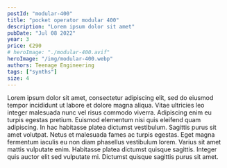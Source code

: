 ```yaml
---
postId: "modular-400"
title: "pocket operator modular 400"
description: "Lorem ipsum dolor sit amet"
pubDate: "Jul 08 2022"
year: 3
price: €290
# heroImage: "./modular-400.avif"
heroImage: "/img/modular-400.webp"
authors: Teenage Engineering
tags: ["synths"]
size: 4
---
```


Lorem ipsum dolor sit amet, consectetur adipiscing elit, sed do eiusmod tempor incididunt ut labore et dolore magna aliqua. Vitae ultricies leo integer malesuada nunc vel risus commodo viverra. Adipiscing enim eu turpis egestas pretium. Euismod elementum nisi quis eleifend quam adipiscing. In hac habitasse platea dictumst vestibulum. Sagittis purus sit amet volutpat. Netus et malesuada fames ac turpis egestas. Eget magna fermentum iaculis eu non diam phasellus vestibulum lorem. Varius sit amet mattis vulputate enim. Habitasse platea dictumst quisque sagittis. Integer quis auctor elit sed vulputate mi. Dictumst quisque sagittis purus sit amet.
